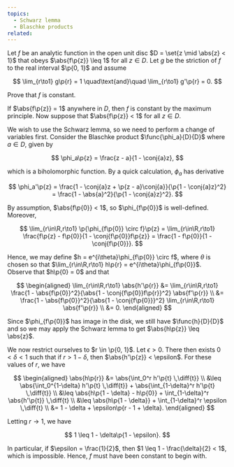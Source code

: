 ```yaml
---
topics:
  - Schwarz lemma
  - Blaschke products
related:
---
```


<problem>

Let $f$ be an analytic function in the open unit disc $D = \set{z \mid \abs{z} < 1}$ that obeys $\abs{f\p{z}} \leq 1$ for all $z \in D$. Let $g$ be the striction of $f$ to the real interval $\p{0, 1}$ and assume

$$
\lim_{r\to1} g\p{r} = 1
\quad\text{and}\quad
\lim_{r\to1} g'\p{r} = 0.
$$

Prove that $f$ is constant.

</problem>

<solution>

If $\abs{f\p{z}} = 1$ anywhere in $D$, then $f$ is constant by the maximum principle. Now suppose that $\abs{f\p{z}} < 1$ for all $z \in D$.

We wish to use the Schwarz lemma, so we need to perform a change of variables first. Consider the Blaschke product $\func{\phi_a}{D}{D}$ where $a \in D$, given by 

$$
\phi_a\p{z} = \frac{z - a}{1 - \conj{a}z},
$$

which is a biholomorphic function. By a quick calculation, $\phi_a$ has derivative

$$
\phi_a'\p{z}
    = \frac{1 - \conj{a}z + \p{z - a}\conj{a}}{\p{1 - \conj{a}z}^2}
    = \frac{1 - \abs{a}^2}{\p{1 - \conj{a}z}^2}.
$$

By assumption, $\abs{f\p{0}} < 1$, so $\phi_{f\p{0}}$ is well-defined. Moreover,

$$
\lim_{r\in\R,r\to1} \p{\phi_{f\p{0}} \circ f}\p{z}
    = \lim_{r\in\R,r\to1} \frac{f\p{z} - f\p{0}}{1 - \conj{f\p{0}}f\p{z}}
    = \frac{1 - f\p{0}}{1 - \conj{f\p{0}}}.
$$

Hence, we may define $h = e^{i\theta}\phi_{f\p{0}} \circ f$, where $\theta$ is chosen so that $\lim_{r\in\R,r\to1} h\p{r} = e^{i\theta}\phi_{f\p{0}}$. Observe that $h\p{0} = 0$ and that

$$
\begin{aligned}
    \lim_{r\in\R,r\to1} \abs{h'\p{r}}
        &= \lim_{r\in\R,r\to1} \frac{1 - \abs{f\p{0}}^2}{\abs{1 - \conj{f\p{0}}f\p{r}}^2} \abs{f'\p{r}} \\
        &= \frac{1 - \abs{f\p{0}}^2}{\abs{1 - \conj{f\p{0}}}^2} \lim_{r\in\R,r\to1} \abs{f'\p{r}} \\
        &= 0.
\end{aligned}
$$

Since $\phi_{f\p{0}}$ has image in the disk, we still have $\func{h}{D}{D}$ and so we may apply the Schwarz lemma to get $\abs{h\p{z}} \leq \abs{z}$.

We now restrict ourselves to $r \in \p{0, 1}$. Let $\epsilon > 0$. There then exists $0 < \delta < 1$ such that if $r > 1 - \delta$, then $\abs{h'\p{z}} < \epsilon$. For these values of $r$, we have

$$
\begin{aligned}
    \abs{h\p{r}}
        &= \abs{\int_0^r h'\p{t} \,\diff{t}} \\
        &\leq \abs{\int_0^{1-\delta} h'\p{t} \,\diff{t}} + \abs{\int_{1-\delta}^r h'\p{t} \,\diff{t}} \\
        &\leq \abs{h\p{1 - \delta} - h\p{0}} + \int_{1-\delta}^r \abs{h'\p{t}} \,\diff{t} \\
        &\leq \abs{h\p{1 - \delta}} + \int_{1-\delta}^r \epsilon \,\diff{t} \\
        &= 1 - \delta + \epsilon\p{r - 1 + \delta}.
\end{aligned}
$$

Letting $r \to 1$, we have

$$
1 \leq 1 - \delta\p{1 - \epsilon}.
$$

In particular, if $\epsilon = \frac{1}{2}$, then $1 \leq 1 - \frac{\delta}{2} < 1$, which is impossible. Hence, $f$ must have been constant to begin with.

</solution>
